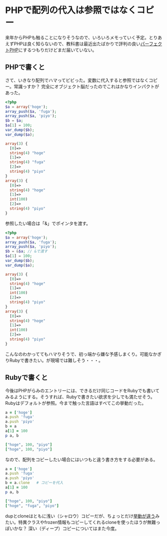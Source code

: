 # PHPで配列の代入は参照ではなくコピー

来年からPHPも触ることになりそうなので、いろいろメモっていく予定。とりあえずPHPは良く知らないので、教科書は最近出たばかりで評判の良い[パーフェクトPHP](http://www.amazon.co.jp/o/ASIN/4774144371/ruedap-22/)にするつもりだけどまだ届いていない。

<!-- READMORE -->


## PHPで書くと

さて、いきなり配列でハマってビビった。変数に代入すると参照ではなくコピー。常識っすか？ 完全にオブジェクト脳だったのでこれはかなりインパクトがあった。

~~~ php
<?php
$a = array('hoge');
array_push($a, 'fuga');
array_push($a, 'piyo');
$b = $a;
$a[1] = 100;
var_dump($b);
var_dump($a);
~~~

~~~ php
array(3) {
  [0]=>
  string(4) "hoge"
  [1]=>
  string(4) "fuga"
  [2]=>
  string(4) "piyo"
}
array(3) {
  [0]=>
  string(4) "hoge"
  [1]=>
  int(100)
  [2]=>
  string(4) "piyo"
}
~~~

参照したい場合は「&」でポインタを渡す。

~~~ php
<?php
$a = array('hoge');
array_push($a, 'fuga');
array_push($a, 'piyo');
$b = &$a; // &で渡す
$a[1] = 100;
var_dump($b);
var_dump($a);
~~~

~~~ php
array(3) {
  [0]=>
  string(4) "hoge"
  [1]=>
  int(100)
  [2]=>
  string(4) "piyo"
}
array(3) {
  [0]=>
  string(4) "hoge"
  [1]=>
  int(100)
  [2]=>
  string(4) "piyo"
}
~~~

こんなのわかっててもハマりそうで、初っ端から嫌な予感しまくり。可能なかぎりRubyで書きたい。が現場では難しそう・・・。


## Rubyで書くと

今後はPHPがらみのエントリーには、できるだけ同じコードをRubyでも書いてみるようにする。そうすれば、Rubyで書きたい欲求を少しでも満たせそう。Rubyはデフォルトが参照。今まで触った言語はすべてこの挙動だった。

~~~ ruby
a = ['hoge']
a.push 'fuga'
a.push 'piyo'
b = a
a[1] = 100
p a, b
~~~

~~~ ruby
["hoge", 100, "piyo"]
["hoge", 100, "piyo"]
~~~

なので、配列をコピーしたい場合にはいつもと違う書き方をする必要がある。

~~~ ruby
a = ['hoge']
a.push 'fuga'
a.push 'piyo'
b = a.clone   # コピーを代入
a[1] = 100
p a, b
~~~

~~~ ruby
["hoge", 100, "piyo"]
["hoge", "fuga", "piyo"]
~~~

dupとcloneはともに浅い（シャロウ）コピーだが、ちょっとだけ[挙動が違う](http://rurema.clear-code.com/1.8.7/method/Array/i/clone.html)みたい。特異クラスやfrozen情報もコピーしてくれるcloneを使ったほうが無難っぽいかな？ 深い（ディープ）コピーについてはまた今度。
